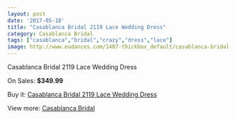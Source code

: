 ```yaml
---
layout: post
date: '2017-05-18'
title: "Casablanca Bridal 2119 Lace Wedding Dress"
category: Casablanca Bridal
tags: ["casablanca","bridal","crazy","dress","lace"]
image: http://www.eudances.com/1407-thickbox_default/casablanca-bridal-2119-lace-wedding-dress.jpg
---
```

Casablanca Bridal 2119 Lace Wedding Dress

On Sales: **$349.99**
<a href="https://www.eudances.com/en/casablanca-bridal/495-casablanca-bridal-2119-lace-wedding-dress.html"><amp-img layout="responsive" width="600" height="600" src="//www.eudances.com/1407-thickbox_default/casablanca-bridal-2119-lace-wedding-dress.jpg" alt="Casablanca Bridal 2119 Lace Wedding Dress 0" /></a>
<a href="https://www.eudances.com/en/casablanca-bridal/495-casablanca-bridal-2119-lace-wedding-dress.html"><amp-img layout="responsive" width="600" height="600" src="//www.eudances.com/1409-thickbox_default/casablanca-bridal-2119-lace-wedding-dress.jpg" alt="Casablanca Bridal 2119 Lace Wedding Dress 1" /></a>
<a href="https://www.eudances.com/en/casablanca-bridal/495-casablanca-bridal-2119-lace-wedding-dress.html"><amp-img layout="responsive" width="600" height="600" src="//www.eudances.com/1408-thickbox_default/casablanca-bridal-2119-lace-wedding-dress.jpg" alt="Casablanca Bridal 2119 Lace Wedding Dress 2" /></a>

Buy it: [Casablanca Bridal 2119 Lace Wedding Dress](https://www.eudances.com/en/casablanca-bridal/495-casablanca-bridal-2119-lace-wedding-dress.html "Casablanca Bridal 2119 Lace Wedding Dress")

View more: [Casablanca Bridal](https://www.eudances.com/en/4-casablanca-bridal "Casablanca Bridal")